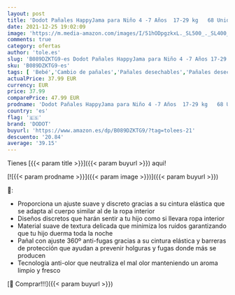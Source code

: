```yaml
---
layout: post
title: 'Dodot Pañales HappyJama para Niño 4 -7 Años  17-29 kg   68 Unidades  Pañal con Protección Anti-Fugas Durante la Noche'
date: 2021-12-25 19:02:09
image: 'https://m.media-amazon.com/images/I/51hODpgzkxL._SL500_._SL400_.jpg'
comments: true
category: ofertas
author: 'tole.es'
slug: 'B089DZKTG9-es Dodot Pañales HappyJama para Niño 4 -7 Años 17-29 kg 68...'
sku: 'B089DZKTG9-es'
tags: [ 'Bebé','Cambio de pañales','Pañales desechables','Pañales desechables para bebés','Pañales para bebé','dodot','pañal','pañales', ]
actualPrice: 37.99 EUR
currency: EUR
price: 37.99
comparePrice: 47.99 EUR
prodname: 'Dodot Pañales HappyJama para Niño 4 -7 Años  17-29 kg   68 Unidades  Pañal con Protección Anti-Fugas Durante la Noche'
country: 'es'
flag: '🇪🇸'
brand: 'DODOT'
buyurl: 'https://www.amazon.es/dp/B089DZKTG9/?tag=tolees-21'
descuento: '20.84'
average: '39.15'
---
```


Tienes [{{< param title >}}]({{< param buyurl >}}) aqui!

[![{{< param prodname >}}]({{< param image >}})]({{< param buyurl >}})

🔎:

- Proporciona un ajuste suave y discreto gracias a su cintura elástica que se adapta al cuerpo similar al de la ropa interior
- Diseños discretos que harán sentir a tu hijo como si llevara ropa interior
- Material suave de textura delicada que minimiza los ruidos garantizando que tu hijo duerma toda la noche
- Pañal con ajuste 360º anti-fugas gracias a su cintura elástica y barreras de protección que ayudan a prevenir holguras y fugas donde más se producen
- Tecnología anti-olor que neutraliza el mal olor manteniendo un aroma limpio y fresco

[🛒 Comprar!!!]({{< param buyurl >}})
